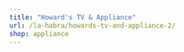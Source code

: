 ```yaml
---
title: "Howard's TV & Appliance"
url: /la-habra/howards-tv-and-appliance-2/
shop: appliance
---
```

